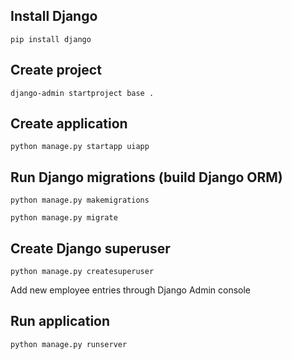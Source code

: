 ## Install Django

```
pip install django
```

## Create project

```
django-admin startproject base .
```

## Create application

```
python manage.py startapp uiapp 
```

## Run Django migrations (build Django ORM)

```
python manage.py makemigrations
```

```
python manage.py migrate
```

## Create Django superuser

```
python manage.py createsuperuser
```

Add new employee entries through Django Admin console

## Run application

```
python manage.py runserver
```